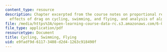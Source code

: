 ```yaml
---
content_type: resource
description: Chapter excerpted from the course notes on proportional reasoning, the
  effects of drag on cycling, swimming, and flying, and analysis of algorithms.
file: /media/https%3A/open-learning-course-data-rc.s3.amazonaws.com/6-055j-the-art-of-approximation-in-science-and-engineering-spring-2008/e9fadf9d61173408d2d41263c918490f_mar05.pdf
file_type: application/pdf
resourcetype: Document
title: Cycling, Swimming, Flying
uid: e9fadf9d-6117-3408-d2d4-1263c918490f
---
```

